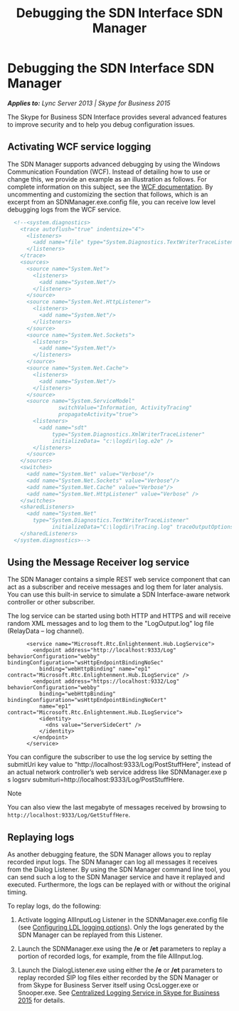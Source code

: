 ﻿---
title: Debugging the SDN Interface SDN Manager
TOCTitle: Debugging the SDN Interface SDN Manager
ms:assetid: 5567fd7c-4567-47c4-8aa2-456564fcd087
ms:mtpsurl: https://msdn.microsoft.com/library/Dn785215(v=office.16)
ms:contentKeyID: 65258679
ms.date: 02/27/2017
mtps_version: v=office.16
dev_langs:
- xml
---

# Debugging the SDN Interface SDN Manager


_**Applies to:** Lync Server 2013 | Skype for Business 2015_

The Skype for Business SDN Interface provides several advanced features to improve security and to help you debug configuration issues.

## Activating WCF service logging

The SDN Manager supports advanced debugging by using the Windows Communication Foundation (WCF). Instead of detailing how to use or change this, we provide an example as an illustration as follows. For complete information on this subject, see the [WCF documentation](https://msdn.microsoft.com/library/dd456779\(v=vs.110\).aspx). By uncommenting and customizing the section that follows, which is an excerpt from an SDNManager.exe.config file, you can receive low level debugging logs from the WCF service.

```xml
  <!--<system.diagnostics>
    <trace autoflush="true" indentsize="4">
      <listeners>
        <add name="file" type="System.Diagnostics.TextWriterTraceListener" initializeData="trace.log"/>
      </listeners> 
    </trace>
    <sources>
      <source name="System.Net">
        <listeners>
          <add name="System.Net"/>
        </listeners>
      </source>
      <source name="System.Net.HttpListener">
        <listeners>
          <add name="System.Net"/>
        </listeners>
      </source>
      <source name="System.Net.Sockets">
        <listeners>
          <add name="System.Net"/>
        </listeners>
      </source>
      <source name="System.Net.Cache">
        <listeners>
          <add name="System.Net"/>
        </listeners>
      </source>
      <source name="System.ServiceModel"
                switchValue="Information, ActivityTracing"
                propagateActivity="true">
        <listeners>
          <add name="sdt"
              type="System.Diagnostics.XmlWriterTraceListener"
              initializeData= "c:\logdir\log.e2e" />
        </listeners>
      </source>
    </sources>
    <switches>
      <add name="System.Net" value="Verbose"/>
      <add name="System.Net.Sockets" value="Verbose"/>
      <add name="System.Net.Cache" value="Verbose"/>
      <add name="System.Net.HttpListener" value="Verbose" />
    </switches>
    <sharedListeners>
      <add name="System.Net"
        type="System.Diagnostics.TextWriterTraceListener"
              initializeData="C:\logdir\Tracing.log" traceOutputOptions = "DateTime" />
    </sharedListeners>
  </system.diagnostics>-->
```

## Using the Message Receiver log service

The SDN Manager contains a simple REST web service component that can act as a subscriber and receive messages and log them for later analysis. You can use this built-in service to simulate a SDN Interface-aware network controller or other subscriber.

The log service can be started using both HTTP and HTTPS and will receive random XML messages and to log them to the "LogOutput.log" log file (RelayData – log channel).

``` 
      <service name="Microsoft.Rtc.Enlightenment.Hub.LogService">
        <endpoint address="http://localhost:9333/Log" behaviorConfiguration="webby" bindingConfiguration="wsHttpEndpointBindingNoSec"
          binding="webHttpBinding" name="ep1" contract="Microsoft.Rtc.Enlightenment.Hub.ILogService" />
        <endpoint address="https://localhost:9332/Log" behaviorConfiguration="webby" 
          binding="webHttpBinding" bindingConfiguration="wsHttpEndpointBindingNoCert"
          name="ep1" contract="Microsoft.Rtc.Enlightenment.Hub.ILogService">
          <identity>
            <dns value="ServerSideCert" />
          </identity>
        </endpoint>
      </service>
```

You can configure the subscriber to use the log service by setting the submitUri key value to "http://localhost:9333/Log/PostStuffHere", instead of an actual network controller’s web service address like SDNManager.exe p s logsrv submituri=http://localhost:9333/Log/PostStuffHere.


> [!NOTE]
> You can also view the last megabyte of messages received by browsing to `http://localhost:9333/Log/GetStuffHere`.



## Replaying logs

As another debugging feature, the SDN Manager allows you to replay recorded input logs. The SDN Manager can log all messages it receives from the Dialog Listener. By using the SDN Manager command line tool, you can send such a log to the SDN Manager service and have it replayed and executed. Furthermore, the logs can be replayed with or without the original timing.

To replay logs, do the following:

1.  Activate logging AllInputLog Listener in the SDNManager.exe.config file (see [Configuring LDL logging options](https://msdn.microsoft.com/library/dn785207\(v=office.16\))). Only the logs generated by the SDN Manager can be replayed from this Listener.

2.  Launch the SDNManager.exe using the **/e** or **/et** parameters to replay a portion of recorded logs, for example, from the file AllInput.log.

3.  Launch the DialogListener.exe using either the **/e** or **/et** parameters to replay recorded SIP log files either recorded by the SDN Manager or from Skype for Business Server itself using OcsLogger.exe or Snooper.exe. See [Centralized Logging Service in Skype for Business 2015](https://technet.microsoft.com/library/jj688145.aspx) for details.

